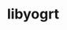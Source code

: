 ---
title: "libyogrt"
layout: cache
categories: [package, develop-2024-05-12]
meta: {"versions": ["1.33"], "compilers": ["gcc@=11.4.0", "gcc@=7.5.0", "gcc@=9.4.0", "oneapi@=2024.0.0"], "oss": ["ubuntu18.04", "ubuntu20.04", "ubuntu22.04"], "platforms": ["linux"], "targets": ["neoverse_v1", "neoverse_v2", "ppc64le", "x86_64_v3"], "stacks": ["e4s", "e4s-neoverse-v2", "e4s-neoverse_v1", "e4s-oneapi", "e4s-power", "radiuss", "root", "tutorial"], "num_specs": 7, "num_specs_by_stack": {"root": 7, "radiuss": 1, "e4s-power": 1, "e4s-neoverse_v1": 1, "e4s-neoverse-v2": 1, "e4s": 1, "tutorial": 1, "e4s-oneapi": 1}}
spec_details: [{"hash": "nkzkrrp5rnn5a455mvjyxdvd4agp4ibz", "compiler": "gcc@=7.5.0", "versions": ["1.33"], "os": "ubuntu18.04", "platform": "linux", "target": "x86_64_v3", "variants": ["build_system=autotools", "scheduler=slurm", "~static"], "stacks": ["root", "radiuss"], "size": "-", "tarball": "https://binaries.spack.io/releases/develop-2024-05-12/build_cache/linux-ubuntu18.04-x86_64_v3/gcc-7.5.0/libyogrt-1.33/linux-ubuntu18.04-x86_64_v3-gcc-7.5.0-libyogrt-1.33-nkzkrrp5rnn5a455mvjyxdvd4agp4ibz.spack"}, {"hash": "3tbnw5gbcvt6cnwr4jkcxxv5zeb4ju5j", "compiler": "gcc@=9.4.0", "versions": ["1.33"], "os": "ubuntu20.04", "platform": "linux", "target": "ppc64le", "variants": ["build_system=autotools", "scheduler=slurm", "~static"], "stacks": ["e4s-power", "root"], "size": "-", "tarball": "https://binaries.spack.io/releases/develop-2024-05-12/build_cache/linux-ubuntu20.04-ppc64le/gcc-9.4.0/libyogrt-1.33/linux-ubuntu20.04-ppc64le-gcc-9.4.0-libyogrt-1.33-3tbnw5gbcvt6cnwr4jkcxxv5zeb4ju5j.spack"}, {"hash": "qpxn5mxnocr5eiv44as73ernobpyt2ts", "compiler": "gcc@=11.4.0", "versions": ["1.33"], "os": "ubuntu22.04", "platform": "linux", "target": "neoverse_v1", "variants": ["build_system=autotools", "scheduler=slurm", "~static"], "stacks": ["e4s-neoverse_v1", "root"], "size": "-", "tarball": "https://binaries.spack.io/releases/develop-2024-05-12/build_cache/linux-ubuntu22.04-neoverse_v1/gcc-11.4.0/libyogrt-1.33/linux-ubuntu22.04-neoverse_v1-gcc-11.4.0-libyogrt-1.33-qpxn5mxnocr5eiv44as73ernobpyt2ts.spack"}, {"hash": "3eellgordmn3f66qke2rurb7bug43pfy", "compiler": "gcc@=11.4.0", "versions": ["1.33"], "os": "ubuntu22.04", "platform": "linux", "target": "neoverse_v2", "variants": ["build_system=autotools", "scheduler=slurm", "~static"], "stacks": ["e4s-neoverse-v2", "root"], "size": "-", "tarball": "https://binaries.spack.io/releases/develop-2024-05-12/build_cache/linux-ubuntu22.04-neoverse_v2/gcc-11.4.0/libyogrt-1.33/linux-ubuntu22.04-neoverse_v2-gcc-11.4.0-libyogrt-1.33-3eellgordmn3f66qke2rurb7bug43pfy.spack"}, {"hash": "s4mcxjvqrb3yq7cuc2dbphihxlc4ntvx", "compiler": "gcc@=11.4.0", "versions": ["1.33"], "os": "ubuntu22.04", "platform": "linux", "target": "x86_64_v3", "variants": ["build_system=autotools", "scheduler=slurm", "~static"], "stacks": ["root", "e4s"], "size": "-", "tarball": "https://binaries.spack.io/releases/develop-2024-05-12/build_cache/linux-ubuntu22.04-x86_64_v3/gcc-11.4.0/libyogrt-1.33/linux-ubuntu22.04-x86_64_v3-gcc-11.4.0-libyogrt-1.33-s4mcxjvqrb3yq7cuc2dbphihxlc4ntvx.spack"}, {"hash": "3nccyotx7qvsklqol6h5ewscwgrfpcrg", "compiler": "gcc@=11.4.0", "versions": ["1.33"], "os": "ubuntu22.04", "platform": "linux", "target": "x86_64_v3", "variants": ["build_system=autotools", "scheduler=slurm", "~static"], "stacks": ["root", "tutorial"], "size": "-", "tarball": "https://binaries.spack.io/releases/develop-2024-05-12/build_cache/linux-ubuntu22.04-x86_64_v3/gcc-11.4.0/libyogrt-1.33/linux-ubuntu22.04-x86_64_v3-gcc-11.4.0-libyogrt-1.33-3nccyotx7qvsklqol6h5ewscwgrfpcrg.spack"}, {"hash": "gzj5mqz77lq7bmhv2itncfcxvohl6kff", "compiler": "oneapi@=2024.0.0", "versions": ["1.33"], "os": "ubuntu22.04", "platform": "linux", "target": "x86_64_v3", "variants": ["build_system=autotools", "scheduler=slurm", "~static"], "stacks": ["e4s-oneapi", "root"], "size": "-", "tarball": "https://binaries.spack.io/releases/develop-2024-05-12/build_cache/linux-ubuntu22.04-x86_64_v3/oneapi-2024.0.0/libyogrt-1.33/linux-ubuntu22.04-x86_64_v3-oneapi-2024.0.0-libyogrt-1.33-gzj5mqz77lq7bmhv2itncfcxvohl6kff.spack"}]
---